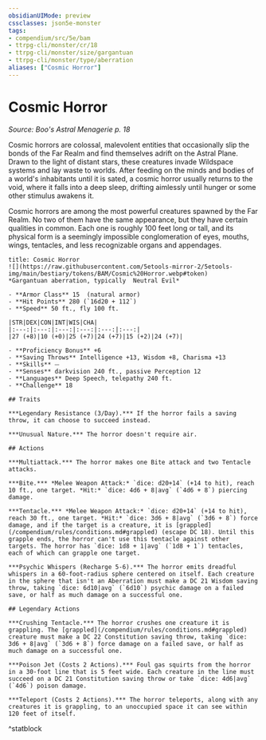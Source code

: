 ```yaml
---
obsidianUIMode: preview
cssclasses: json5e-monster
tags:
- compendium/src/5e/bam
- ttrpg-cli/monster/cr/18
- ttrpg-cli/monster/size/gargantuan
- ttrpg-cli/monster/type/aberration
aliases: ["Cosmic Horror"]
---
```

# Cosmic Horror
*Source: Boo's Astral Menagerie p. 18*  

Cosmic horrors are colossal, malevolent entities that occasionally slip the bonds of the Far Realm and find themselves adrift on the Astral Plane. Drawn to the light of distant stars, these creatures invade Wildspace systems and lay waste to worlds. After feeding on the minds and bodies of a world's inhabitants until it is sated, a cosmic horror usually returns to the void, where it falls into a deep sleep, drifting aimlessly until hunger or some other stimulus awakens it.

Cosmic horrors are among the most powerful creatures spawned by the Far Realm. No two of them have the same appearance, but they have certain qualities in common. Each one is roughly 100 feet long or tall, and its physical form is a seemingly impossible conglomeration of eyes, mouths, wings, tentacles, and less recognizable organs and appendages.

```ad-statblock
title: Cosmic Horror
![](https://raw.githubusercontent.com/5etools-mirror-2/5etools-img/main/bestiary/tokens/BAM/Cosmic%20Horror.webp#token)
*Gargantuan aberration, typically  Neutral Evil*

- **Armor Class** 15  (natural armor)
- **Hit Points** 280 (`16d20 + 112`)
- **Speed** 50 ft., fly 100 ft.

|STR|DEX|CON|INT|WIS|CHA|
|:---:|:---:|:---:|:---:|:---:|:---:|
|27 (+8)|10 (+0)|25 (+7)|24 (+7)|15 (+2)|24 (+7)|

- **Proficiency Bonus** +6
- **Saving Throws** Intelligence +13, Wisdom +8, Charisma +13
- **Skills** ⏤
- **Senses** darkvision 240 ft., passive Perception 12
- **Languages** Deep Speech, telepathy 240 ft.
- **Challenge** 18

## Traits

***Legendary Resistance (3/Day).*** If the horror fails a saving throw, it can choose to succeed instead.

***Unusual Nature.*** The horror doesn't require air.

## Actions

***Multiattack.*** The horror makes one Bite attack and two Tentacle attacks.

***Bite.*** *Melee Weapon Attack:* `dice: d20+14` (+14 to hit), reach 10 ft., one target. *Hit:* `dice: 4d6 + 8|avg` (`4d6 + 8`) piercing damage.

***Tentacle.*** *Melee Weapon Attack:* `dice: d20+14` (+14 to hit), reach 30 ft., one target. *Hit:* `dice: 3d6 + 8|avg` (`3d6 + 8`) force damage, and if the target is a creature, it is [grappled](/compendium/rules/conditions.md#grappled) (escape DC 18). Until this grapple ends, the horror can't use this tentacle against other targets. The horror has `dice: 1d8 + 1|avg` (`1d8 + 1`) tentacles, each of which can grapple one target.

***Psychic Whispers (Recharge 5-6).*** The horror emits dreadful whispers in a 60-foot-radius sphere centered on itself. Each creature in the sphere that isn't an Aberration must make a DC 21 Wisdom saving throw, taking `dice: 6d10|avg` (`6d10`) psychic damage on a failed save, or half as much damage on a successful one.

## Legendary Actions

***Crushing Tentacle.*** The horror crushes one creature it is grappling. The [grappled](/compendium/rules/conditions.md#grappled) creature must make a DC 22 Constitution saving throw, taking `dice: 3d6 + 8|avg` (`3d6 + 8`) force damage on a failed save, or half as much damage on a successful one.

***Poison Jet (Costs 2 Actions).*** Foul gas squirts from the horror in a 30-foot line that is 5 feet wide. Each creature in the line must succeed on a DC 21 Constitution saving throw or take `dice: 4d6|avg` (`4d6`) poison damage.

***Teleport (Costs 2 Actions).*** The horror teleports, along with any creatures it is grappling, to an unoccupied space it can see within 120 feet of itself.
```
^statblock